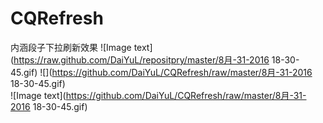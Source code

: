 # CQRefresh
内涵段子下拉刷新效果
![Image text](https://raw.github.com/DaiYuL/repositpry/master/8月-31-2016 18-30-45.gif)
![](https://github.com/DaiYuL/CQRefresh/raw/master/8月-31-2016 18-30-45.gif)  
![Image text](https://github.com/DaiYuL/CQRefresh/raw/master/8月-31-2016 18-30-45.gif)  
